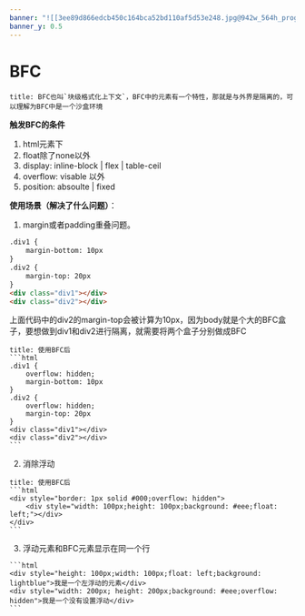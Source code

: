 ```yaml
---
banner: "![[3ee89d866edcb450c164bca52bd110af5d53e248.jpg@942w_564h_progressive_waifu2x_art_noise3_scale.png]]"
banner_y: 0.5
---
```

# BFC
```ad-quote
title: BFC也叫`块级格式化上下文`，BFC中的元素有一个特性，那就是与外界是隔离的，可以理解为BFC中是一个沙盒环境
```

**触发BFC的条件**
1. html元素下
2. float除了none以外
3. display: inline-block  | flex | table-ceil
4. overflow: visable 以外
5. position: absoulte | fixed

**使用场景（解决了什么问题）**：
1. margin或者padding重叠问题。
```html
.div1 {
	margin-bottom: 10px
}
.div2 {
	margin-top: 20px
}
<div class="div1"></div>
<div class="div2"></div>
```
上面代码中的div2的margin-top会被计算为10px，因为body就是个大的BFC盒子，要想做到div1和div2进行隔离，就需要将两个盒子分别做成BFC
````ad-success
title: 使用BFC后
```html
.div1 {
	overflow: hidden;
	margin-bottom: 10px
}
.div2 {
	overflow: hidden;
	margin-top: 20px
}
<div class="div1"></div>
<div class="div2"></div>
```
````
2. 消除浮动
````ad-success
title: 使用BFC后
```html
<div style="border: 1px solid #000;overflow: hidden">
    <div style="width: 100px;height: 100px;background: #eee;float: left;"></div>
</div>
```
````
3. 浮动元素和BFC元素显示在同一个行
````ad-success
```html
<div style="height: 100px;width: 100px;float: left;background: lightblue">我是一个左浮动的元素</div>
<div style="width: 200px; height: 200px;background: #eee;overflow: hidden">我是一个没有设置浮动</div>
```
````